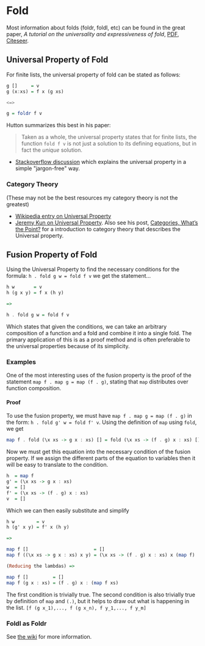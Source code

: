 # Fold

Most information about folds (foldr, foldl, etc) can be found in the great paper, _A tutorial on the universality and
expressiveness of fold_, [PDF](http://www.cs.nott.ac.uk/~gmh/fold.pdf), [Citeseer](http://citeseerx.ist.psu.edu/viewdoc/summary?doi=10.1.1.34.1618).

## Universal Property of Fold
For finite lists, the universal property of fold can be stated as follows:
```haskell
g []     = v
g (x:xs) = f x (g xs)

<=>

g = foldr f v
```
Hutton summarizes this best in his paper:
> Taken as a whole, the universal property states that for finite lists, the function `fold f v` is not just a solution to its defining equations, but in fact the _unique_ solution.

* [Stackoverflow discussion](http://stackoverflow.com/questions/841696/please-explain-in-the-simplest-most-jargon-free-english-possible-the-universa) which explains the universal property in a simple "jargon-free" way.

### Category Theory
(These may not be the best resources my category theory is not the greatest)
* [Wikipedia entry on Universal Property](http://en.wikipedia.org/wiki/Universal_property)
* [Jeremy Kun on Universal Property](http://jeremykun.com/2013/09/30/the-universal-properties-of-map-fold-and-filter/). Also see his post, [Categories, What’s the Point?](http://jeremykun.com/2013/04/16/categories-whats-the-point/) for a introduction to category theory that describes the Universal property.


## Fusion Property of Fold
Using the Universal Property to find the necessary conditions for the formula: `h . fold g w = fold f v` we get the statement...
```haskell
h w       = v
h (g x y) = f x (h y)

=>

h . fold g w = fold f v
```
Which states that given the conditions, we can take an arbitrary composition of a function and a fold and combine it into a single fold. The primary application of this is as a proof method and is often preferable to the universal properties because of its simplicity.

### Examples
One of the most interesting uses of the fusion property is the proof of the statement `map f . map g = map (f . g)`, stating that `map` distributes over function composition.

#### Proof
To use the fusion property, we must have `map f . map g = map (f . g)` in the form: `h . fold g' w = fold f' v`. Using the definition of `map` using `fold`, we get
```haskell
map f . fold (\x xs -> g x : xs) [] = fold (\x xs -> (f . g) x : xs) []
```
Now we must get this equation into the necessary condition of the fusion property. If we assign the different parts of the equation to variables then it will be easy to translate to the condition.
```haskell
h  = map f
g' = (\x xs -> g x : xs)
w  = []
f' = (\x xs -> (f . g) x : xs)
v  = []
```
Which we can then easily substitute and simplify
```haskell
h w        = v
h (g' x y) = f' x (h y)

=>

map f []                        = []
map f ((\x xs -> g x : xs) x y) = (\x xs -> (f . g) x : xs) x (map f)

(Reducing the lambdas) =>

map f []         = []
map f (g x : xs) = (f . g) x : (map f xs)
```
The first condition is trivially true. The second condition is also trivially true by definition of `map` and `(.)`, but it helps to draw out what is happening in the list. `[f (g x_1),..., f (g x_n), f y_1,..., f y_m]`


### Foldl as Foldr
See [the wiki](http://www.haskell.org/haskellwiki/Foldl_as_foldr) for more information.
